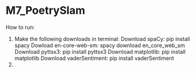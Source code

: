 # M7_PoetrySlam

How to run:

1) Make the following downloads in terminal:
        Download spaCy: pip install spacy
        Dowload en-core-web-sm: spacy download en_core_web_sm
        Download pyttsx3: pip install pyttsx3
        Download matplotlib: pip install matplotlib
        Download vaderSentiment: pip install vaderSentiment
2) 